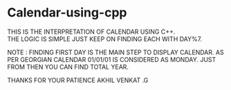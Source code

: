 # Calendar-using-cpp
THIS IS THE INTERPRETATION OF CALENDAR USING C++.  
THE LOGIC IS SIMPLE JUST KEEP ON FINDING EACH WITH DAY%7.  

NOTE : FINDING FIRST DAY IS THE MAIN STEP TO DISPLAY CALENDAR.
       AS PER GEORGIAN CALENDAR 01/01/01 IS CONSIDERED AS MONDAY.
       JUST FROM THEN YOU CAN FIND TOTAL YEAR.
       
THANKS FOR YOUR PATIENCE
AKHIL VENKAT .G
       
       
